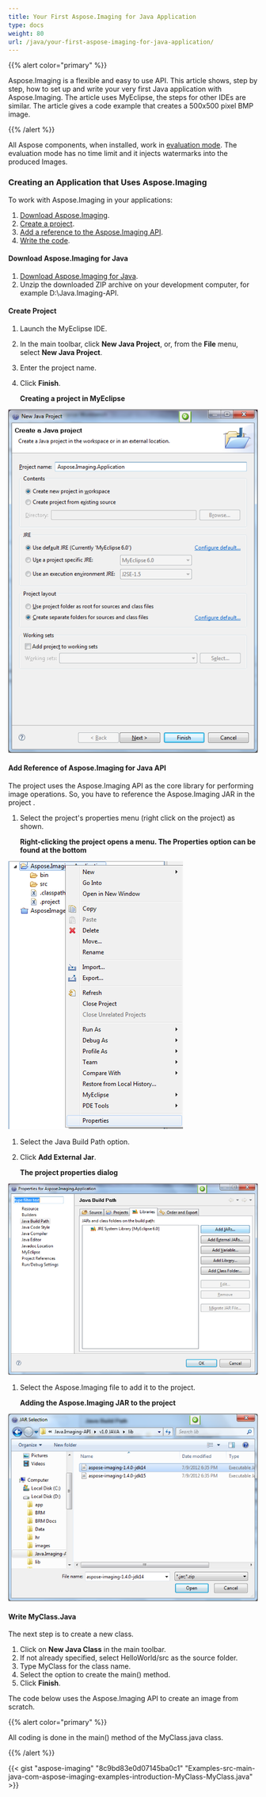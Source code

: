 ```yaml
---
title: Your First Aspose.Imaging for Java Application
type: docs
weight: 80
url: /java/your-first-aspose-imaging-for-java-application/
---
```


{{% alert color="primary" %}} 

Aspose.Imaging is a flexible and easy to use API. This article shows, step by step, how to set up and write your very first Java application with Aspose.Imaging. The article uses MyEclipse, the steps for other IDEs are similar. The article gives a code example that creates a 500x500 pixel BMP image.

{{% /alert %}} 

All Aspose components, when installed, work in [evaluation mode](/pages/createpage.action?spaceKey=imagingjava&title=Evaluation+Version+Limitations_Imaging&linkCreation=true&fromPageId=15302955). The evaluation mode has no time limit and it injects watermarks into the produced Images.
### **Creating an Application that Uses Aspose.Imaging**
To work with Aspose.Imaging in your applications:

1. [Download Aspose.Imaging](http://www.aspose.com/community/files/72/java-components/aspose.imaging_for_java/default.aspx).
1. [Create a project](/imaging/java/your-first-aspose-imaging-for-java-application-html/).
1. [Add a reference to the Aspose.Imaging API](/imaging/java/your-first-aspose-imaging-for-java-application-html/).
1. [Write the code](/imaging/java/your-first-aspose-imaging-for-java-application-html/).
#### **Download Aspose.Imaging for Java**
1. [Download Aspose.Imaging for Java](http://www.aspose.com/community/files/default.aspx).
1. Unzip the downloaded ZIP archive on your development computer, for example D:\Java.Imaging-API.
#### **Create Project**
1. Launch the MyEclipse IDE.
1. In the main toolbar, click **New Java Project**, or, from the **File** menu, select **New Java Project**.
1. Enter the project name.
1. Click **Finish**. 

   **Creating a project in MyEclipse** 

![todo:image_alt_text](your-first-aspose-imaging-for-java-application_1.png)
#### **Add Reference of Aspose.Imaging for Java API**
The project uses the Aspose.Imaging API as the core library for performing image operations. So, you have to reference the Aspose.Imaging JAR in the project .

1. Select the project's properties menu (right click on the project) as shown. 

   **Right-clicking the project opens a menu. The Properties option can be found at the bottom** 

![todo:image_alt_text](your-first-aspose-imaging-for-java-application_2.png)

1. Select the Java Build Path option.
1. Click **Add External Jar**. 

   **The project properties dialog** 

![todo:image_alt_text](your-first-aspose-imaging-for-java-application_3.png)

1. Select the Aspose.Imaging file to add it to the project. 

   **Adding the Aspose.Imaging JAR to the project** 

![todo:image_alt_text](your-first-aspose-imaging-for-java-application_4.png)
#### **Write MyClass.Java**
The next step is to create a new class.

1. Click on **New Java Class** in the main toolbar.
1. If not already specified, select HelloWorld/src as the source folder.
1. Type MyClass for the class name.
1. Select the option to create the main() method.
1. Click **Finish**.

The code below uses the Aspose.Imaging API to create an image from scratch.

{{% alert color="primary" %}} 

All coding is done in the main() method of the MyClass.java class.

{{% /alert %}} 





{{< gist "aspose-imaging" "8c9bd83e0d07145ba0c1" "Examples-src-main-java-com-aspose-imaging-examples-introduction-MyClass-MyClass.java" >}}
